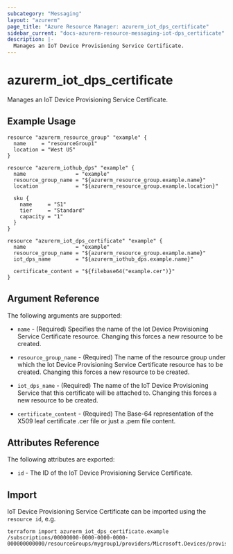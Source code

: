 ```yaml
---
subcategory: "Messaging"
layout: "azurerm"
page_title: "Azure Resource Manager: azurerm_iot_dps_certificate"
sidebar_current: "docs-azurerm-resource-messaging-iot-dps_certificate"
description: |-
  Manages an IoT Device Provisioning Service Certificate.
---
```


# azurerm_iot_dps_certificate

Manages an IoT Device Provisioning Service Certificate.

## Example Usage

```hcl
resource "azurerm_resource_group" "example" {
  name     = "resourceGroup1"
  location = "West US"
}

resource "azurerm_iothub_dps" "example" {
  name                = "example"
  resource_group_name = "${azurerm_resource_group.example.name}"
  location            = "${azurerm_resource_group.example.location}"

  sku {
    name     = "S1"
    tier     = "Standard"
    capacity = "1"
  }
}

resource "azurerm_iot_dps_certificate" "example" {
  name                = "example"
  resource_group_name = "${azurerm_resource_group.example.name}"
  iot_dps_name        = "${azurerm_iothub_dps.example.name}"

  certificate_content = "${filebase64("example.cer")}"
}
```

## Argument Reference

The following arguments are supported:

* `name` - (Required) Specifies the name of the Iot Device Provisioning Service Certificate resource. Changing this forces a new resource to be created.

* `resource_group_name` - (Required) The name of the resource group under which the Iot Device Provisioning Service Certificate resource has to be created. Changing this forces a new resource to be created.

* `iot_dps_name` - (Required) The name of the IoT Device Provisioning Service that this certificate will be attached to. Changing this forces a new resource to be created.

* `certificate_content` - (Required) The Base-64 representation of the X509 leaf certificate .cer file or just a .pem file content.

## Attributes Reference

The following attributes are exported:

* `id` - The ID of the IoT Device Provisioning Service Certificate.

## Import

IoT Device Provisioning Service Certificate can be imported using the `resource id`, e.g.

```shell
terraform import azurerm_iot_dps_certificate.example /subscriptions/00000000-0000-0000-0000-000000000000/resourceGroups/mygroup1/providers/Microsoft.Devices/provisioningServices/example/certificates/example
```
